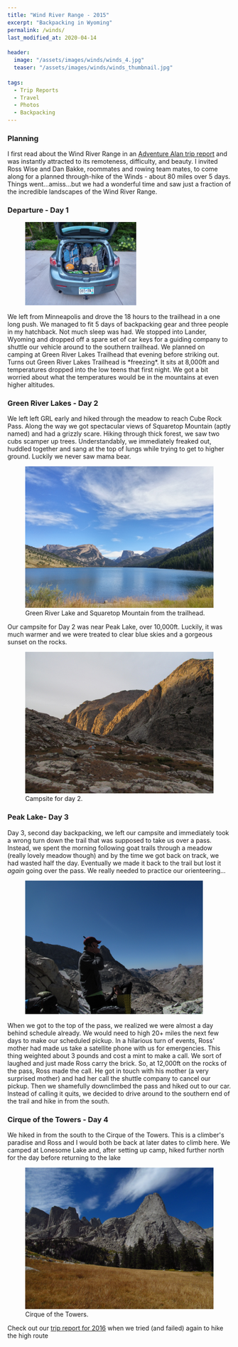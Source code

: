 ```yaml
---
title: "Wind River Range - 2015"
excerpt: "Backpacking in Wyoming"
permalink: /winds/
last_modified_at: 2020-04-14

header:
  image: "/assets/images/winds/winds_4.jpg"
  teaser: "/assets/images/winds/winds_thumbnail.jpg"
  
tags:
  - Trip Reports
  - Travel
  - Photos
  - Backpacking
---
```


### Planning
I first read about the Wind River Range in an <a href="https://www.adventurealan.com/wind-river-high-route-guide/" target="_blank">Adventure Alan trip report</a> and was instantly attracted to its remoteness, difficulty, and beauty.
I invited Ross Wise and Dan Bakke, roommates and rowing team mates, to come along for a planned through-hike of the Winds - about 80 miles over 5 days. Things went...amiss...but we had a wonderful time and saw just a fraction of the incredible landscapes of the Wind River Range. 

### Departure - Day 1
<figure class = "align-right" style = "width: 250px">
    <a href="/assets/images/winds/winds_0.jpg"><img src="/assets/images/winds/winds_0.jpg"></a>
</figure>
We left from Minneapolis and drove the 18 hours to the trailhead in a one long push. We managed to fit 5 days of backpacking gear and three people in my hatchback. Not much sleep was had. We stopped into Lander, Wyoming and dropped off a spare set of car keys for a guiding company to shuttle our vehicle around to the southern trailhead. We planned on camping at Green River Lakes Trailhead that evening before striking out. Turns out Green River Lakes Trailhead is *freezing*. It sits at 8,000ft and temperatures dropped into the low teens that first night. We got a bit worried about what the temperatures would be in the mountains at even higher altitudes.

### Green River Lakes - Day 2
We left left GRL early and hiked through the meadow to reach Cube Rock Pass. Along the way we got spectacular views of Squaretop Mountain (aptly named) and had a grizzly scare. Hiking through thick forest, we saw two cubs scamper up trees. Understandably, we immediately freaked out, huddled together and sang at the top of lungs while trying to get to higher ground. Luckily we never saw mama bear. 
<figure>
    <a href="/assets/images/winds/winds_1.jpg"><img src="/assets/images/winds/winds_1.jpg"></a>
    <figcaption>Green River Lake and Squaretop Mountain from the trailhead.</figcaption>
</figure>
Our campsite for Day 2 was near Peak Lake, over 10,000ft. Luckily, it was much warmer and we were treated to clear blue skies and a gorgeous sunset on the rocks.
<figure>
    <a href="/assets/images/winds/winds_2.jpg"><img src="/assets/images/winds/winds_2.jpg"></a>
    <figcaption>Campsite for day 2.</figcaption>
</figure>

### Peak Lake- Day 3
Day 3, second day backpacking, we left our campsite and immediately took a wrong turn down the trail that was supposed to take us over a pass. Instead, we spent the morning following goat trails through a meadow (really lovely meadow though) and by the time we got back on track, we had wasted half the day. Eventually we made it back to the trail but lost it *again* going over the pass. We really needed to practice our orienteering...
<figure class = "align-left" style = "width: 400px">
    <a href="/assets/images/winds/winds_3.jpg"><img src="/assets/images/winds/winds_3.jpg"></a>
</figure>
When we got to the top of the pass, we realized we were almost a day behind schedule already. We would need to high 20+ miles the next few days to make our scheduled pickup. In a hilarious turn of events, Ross' mother had made us take a satellite phone with us for emergencies. This thing weighted about 3 pounds and cost a mint to make a call. We sort of laughed and just made Ross carry the brick. So, at 12,000ft on the rocks of the pass, Ross made the call. He got in touch with his mother (a very surprised mother) and had her call the shuttle company to cancel our pickup. Then we shamefully downclimbed the pass and hiked out to our car. Instead of calling it quits, we decided to drive around to the southern end of the trail and hike in from the south.

### Cirque of the Towers - Day 4
We hiked in from the south to the Cirque of the Towers. This is a climber's paradise and Ross and I would both be back at later dates to climb here. We camped at Lonesome Lake and, after setting up camp, hiked further north for the day before returning to the lake
<figure>
    <a href="/assets/images/winds/winds_5.jpg"><img src="/assets/images/winds/winds_5.jpg"></a>
    <figcaption>Cirque of the Towers.</figcaption>
</figure>

Check out our <a href="/winds2/" target="_blank">trip report for 2016</a> when we tried (and failed) again to hike the high route 


